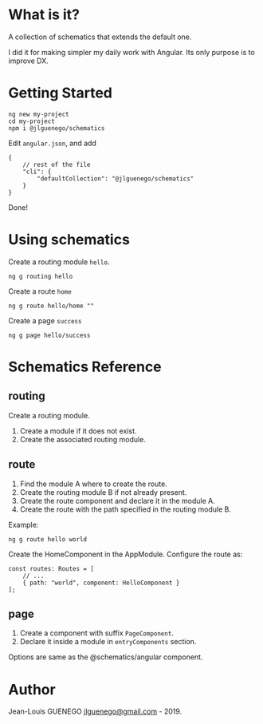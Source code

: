 # What is it?

A collection of schematics that extends the default one.

I did it for making simpler my daily work with Angular.
Its only purpose is to improve DX.



# Getting Started 

```
ng new my-project
cd my-project
npm i @jlguenego/schematics
```

Edit `angular.json`, and add 

```
{ 
    // rest of the file
    "cli": {
        "defaultCollection": "@jlguenego/schematics"
    }
}
```

Done!

# Using schematics

Create a routing module `hello`.
```
ng g routing hello
```

Create a route `home`
```
ng g route hello/home ""
```

Create a page `success`

```
ng g page hello/success
```

# Schematics Reference

## routing

Create a routing module.

1. Create a module if it does not exist.
2. Create the associated routing module.

## route

1. Find the module A where to create the route.
2. Create the routing module B if not already present.
3. Create the route component and declare it in the module A.
4. Create the route with the path specified in the routing module B.

Example:

```
ng g route hello world
```

Create the HomeComponent in the AppModule.
Configure the route as:

```
const routes: Routes = [
    // ...
    { path: "world", component: HelloComponent }
];
```

## page

1. Create a component with suffix `PageComponent`.
2. Declare it inside a module in `entryComponents` section.

Options are same as the @schematics/angular component.

# Author

Jean-Louis GUENEGO <jlguenego@gmail.com> - 2019.
 